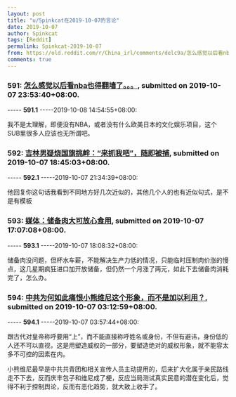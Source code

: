 ```yaml
---
layout: post
title: "u/Spinkcat在2019-10-07的言论"
date: 2019-10-07
author: Spinkcat
tags: [Reddit]
permalink: Spinkcat-2019-10-07
from: https://old.reddit.com/r/China_irl/comments/delc9a/怎么感觉以后看nba也得翻墙了/
comments: true
---
```


### 591: [怎么感觉以后看nba也得翻墙了。。。](https://old.reddit.com/r/China_irl/comments/delc9a/怎么感觉以后看nba也得翻墙了/), submitted on 2019-10-07 23:53:40+08:00.

----- __591.1__ -----2019-10-08 14:54:55+08:00:

我不是太理解，即便没有NBA，或者没有什么欧美日本的文化娱乐项目，这个SUB里很多人应该也无所谓吧。

### 592: [吉林男疑烧国旗挑衅：“来抓我吧”，随即被捕](https://old.reddit.com/r/China_irl/comments/dehqe9/吉林男疑烧国旗挑衅来抓我吧随即被捕/), submitted on 2019-10-07 18:45:03+08:00.

----- __592.1__ -----2019-10-07 21:34:39+08:00:

他回复你这句话我看到不同地方好几次近似的，其他几个人的也有近似句式，是不是有模板

### 593: [媒体：储备肉大可放心食用](https://old.reddit.com/r/China_irl/comments/degwdp/媒体储备肉大可放心食用/), submitted on 2019-10-07 17:07:08+08:00.

----- __593.1__ -----2019-10-07 18:08:32+08:00:

储备肉没问题，但杯水车薪，不能解决生产力低的情况，只能临时压制肉价涨的慢点，这几星期疯狂进口加开放储备，但仍然一个月涨了两元，如此下去储备肉消耗完了，怎么办。

### 594: [中共为何如此痛恨小熊维尼这个形象，而不是加以利用？](https://old.reddit.com/r/China_irl/comments/de7tr4/中共为何如此痛恨小熊维尼这个形象而不是加以利用/), submitted on 2019-10-07 03:12:59+08:00.

----- __594.1__ -----2019-10-07 03:57:44+08:00:

跟古代对皇帝称呼要用“上”，而不能直接称呼姓名或身份，不但有避讳，身份低的人还不可以直视，这是用塑造威权的一部分，要塑造绝对的威权形象，就不能容太多不可控的因素在内。

小熊维尼最早是中共共青团和相关宣传人员主动提用的，后来扩大化属于亲民路线走不下去，反而庆丰包子和维尼成了梗，反应当局测试真实民意的潜在变化后，觉得不利于控制舆论，反而有恶化趋势，就大致上收手了。

